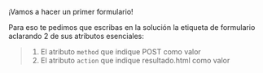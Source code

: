 ¡Vamos a hacer un primer formulario!

Para eso te pedimos que escribas en la solución la etiqueta de formulario aclarando 2 de sus atributos esenciales:

> 1. El atributo `method` que indique POST como valor
> 2. El atributo `action` que indique resultado.html como valor
